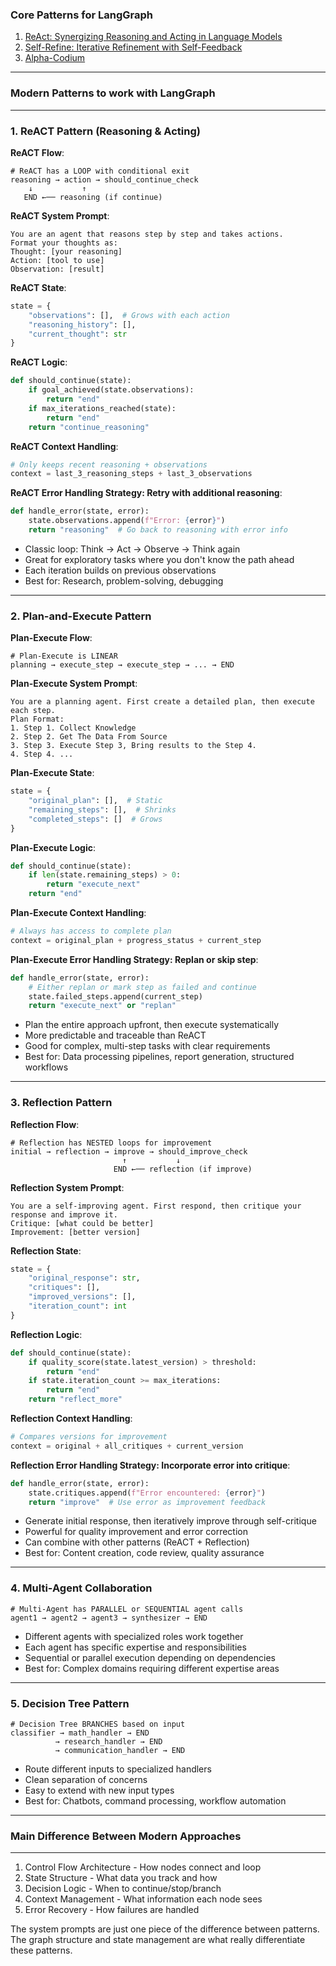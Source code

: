 ### Core Patterns for LangGraph
1. [ReAct: Synergizing Reasoning and Acting in Language Models](https://arxiv.org/abs/2210.03629)
2. [Self-Refine: Iterative Refinement with Self-Feedback](https://arxiv.org/abs/2303.17651)
3. [Alpha-Codium](https://arxiv.org/abs/2401.08500)

---------------
### Modern Patterns to work with LangGraph
---------------
### 1. ReACT Pattern (Reasoning & Acting)

**ReACT Flow**:   
```
# ReACT has a LOOP with conditional exit
reasoning → action → should_continue_check
    ↓           ↑
   END ←── reasoning (if continue)
```

**ReACT System Prompt**:  
```
You are an agent that reasons step by step and takes actions.
Format your thoughts as:
Thought: [your reasoning]
Action: [tool to use]
Observation: [result]
```

**ReACT State**:   
```python
state = {
    "observations": [],  # Grows with each action
    "reasoning_history": [],
    "current_thought": str
}
```

**ReACT Logic**:  
```python
def should_continue(state):
    if goal_achieved(state.observations):
        return "end"
    if max_iterations_reached(state):
        return "end"
    return "continue_reasoning"
```

**ReACT Context Handling**:  
```python
# Only keeps recent reasoning + observations
context = last_3_reasoning_steps + last_3_observations
```

**ReACT Error Handling Strategy: Retry with additional reasoning**:  
```python
def handle_error(state, error):
    state.observations.append(f"Error: {error}")
    return "reasoning"  # Go back to reasoning with error info
```

* Classic loop: Think → Act → Observe → Think again  
* Great for exploratory tasks where you don't know the path ahead  
* Each iteration builds on previous observations  
* Best for: Research, problem-solving, debugging  

---------------
### 2. Plan-and-Execute Pattern

**Plan-Execute Flow**:  
```
# Plan-Execute is LINEAR
planning → execute_step → execute_step → ... → END
```

**Plan-Execute System Prompt**:  
```
You are a planning agent. First create a detailed plan, then execute each step.
Plan Format:
1. Step 1. Collect Knowledge
2. Step 2. Get The Data From Source
3. Step 3. Execute Step 3, Bring results to the Step 4.
4. Step 4. ...
```

**Plan-Execute State**:  
```python
state = {
    "original_plan": [],  # Static
    "remaining_steps": [],  # Shrinks
    "completed_steps": []  # Grows
}
```

**Plan-Execute Logic**:
```python
def should_continue(state):
    if len(state.remaining_steps) > 0:
        return "execute_next"
    return "end"
```

**Plan-Execute Context Handling**:
```python
# Always has access to complete plan
context = original_plan + progress_status + current_step
```

**Plan-Execute Error Handling Strategy: Replan or skip step**:  
```python
def handle_error(state, error):
    # Either replan or mark step as failed and continue
    state.failed_steps.append(current_step)
    return "execute_next" or "replan"
```

* Plan the entire approach upfront, then execute systematically
* More predictable and traceable than ReACT
* Good for complex, multi-step tasks with clear requirements
* Best for: Data processing pipelines, report generation, structured workflows

---------------
### 3. Reflection Pattern

**Reflection Flow**:  
```
# Reflection has NESTED loops for improvement
initial → reflection → improve → should_improve_check
                         ↑           ↓
                       END ←── reflection (if improve)
```

**Reflection System Prompt**:  
```
You are a self-improving agent. First respond, then critique your response and improve it.
Critique: [what could be better]
Improvement: [better version]
```

**Reflection State**:
```python
state = {
    "original_response": str,
    "critiques": [],
    "improved_versions": [],
    "iteration_count": int
}
```

**Reflection Logic**:
```python
def should_continue(state):
    if quality_score(state.latest_version) > threshold:
        return "end"
    if state.iteration_count >= max_iterations:
        return "end"
    return "reflect_more"
```

**Reflection Context Handling**:
```python
# Compares versions for improvement
context = original + all_critiques + current_version
```

**Reflection Error Handling Strategy: Incorporate error into critique**:  
```python
def handle_error(state, error):
    state.critiques.append(f"Error encountered: {error}")
    return "improve"  # Use error as improvement feedback
```

* Generate initial response, then iteratively improve through self-critique  
* Powerful for quality improvement and error correction  
* Can combine with other patterns (ReACT + Reflection)  
* Best for: Content creation, code review, quality assurance  

-----------------
### 4. Multi-Agent Collaboration

```
# Multi-Agent has PARALLEL or SEQUENTIAL agent calls
agent1 → agent2 → agent3 → synthesizer → END
```

* Different agents with specialized roles work together  
* Each agent has specific expertise and responsibilities  
* Sequential or parallel execution depending on dependencies  
* Best for: Complex domains requiring different expertise areas  

----------------
### 5. Decision Tree Pattern

```
# Decision Tree BRANCHES based on input
classifier → math_handler → END
          → research_handler → END
          → communication_handler → END
```

* Route different inputs to specialized handlers  
* Clean separation of concerns  
* Easy to extend with new input types  
* Best for: Chatbots, command processing, workflow automation

-----------------
### Main Difference Between Modern Approaches
-----------------

1. Control Flow Architecture - How nodes connect and loop
2. State Structure - What data you track and how
3. Decision Logic - When to continue/stop/branch
4. Context Management - What information each node sees
5. Error Recovery - How failures are handled

The system prompts are just one piece of the difference between patterns.   
The graph structure and state management are what really differentiate these patterns.   
